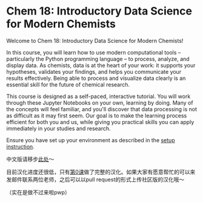 # Chem 18: Introductory Data Science for Modern Chemists

Welcome to Chem 18: Introductory Data Science for Modern Chemists!

In this course, you will learn how to use modern computational tools – particularly the Python programming language – to process, analyze, and display data. As chemists, data is at the heart of your work: it supports your hypotheses, validates your findings, and helps you communicate your results effectively. Being able to process and visualize data clearly is an essential skill for the future of chemical research.

This course is designed as a self-paced, interactive tutorial. You will work through these Jupyter Notebooks on your own, learning by doing. Many of the concepts will feel familiar, and you'll discover that data processing is not as difficult as it may first seem. Our goal is to make the learning process efficient for both you and us, while giving you practical skills you can apply immediately in your studies and research.

Ensure you have set up your environment as described in the [setup instruction](Setup%20Instruction.md).

中文版请移步[此处](https://github.com/Lastoria-Royal-College-of-Science/Chem-18/tree/main/L10n/Chinese)～

目前汉化进度还很低，只有[第0课](https://github.com/Lastoria-Royal-College-of-Science/Chem-18/tree/main/L10n/Chinese/%E7%AC%AC0%E8%AF%BE)做了完整的汉化。如果大家有愿意帮忙的可以来发邮件联系两位老师，之后可以以pull request的形式上传社区版的汉化哦～

（实在是做不过来啦pwp）
